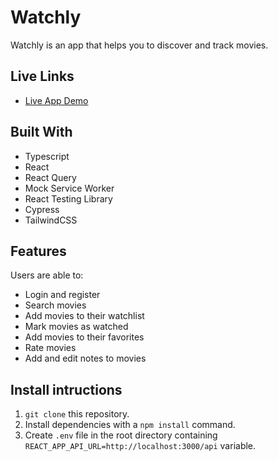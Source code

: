 # Watchly

Watchly is an app that helps you to discover and track movies.

## Live Links

- [Live App Demo](https://watchly-app.netlify.app)

## Built With

- Typescript
- React
- React Query
- Mock Service Worker
- React Testing Library
- Cypress
- TailwindCSS

## Features

Users are able to:

- Login and register
- Search movies
- Add movies to their watchlist
- Mark movies as watched
- Add movies to their favorites
- Rate movies
- Add and edit notes to movies

## Install intructions

1. `git clone` this repository.
2. Install dependencies with a `npm install` command.
3. Create `.env` file in the root directory containing
   `REACT_APP_API_URL=http://localhost:3000/api` variable.
